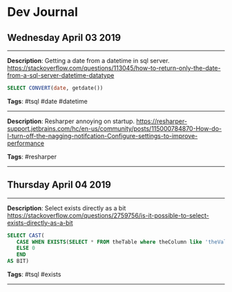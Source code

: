 # Dev Journal

## Wednesday April 03 2019
---


**Description**: Getting a date from a datetime in sql server.
https://stackoverflow.com/questions/113045/how-to-return-only-the-date-from-a-sql-server-datetime-datatype

```sql
SELECT CONVERT(date, getdate())
```

**Tags**: #tsql #date #datetime

---

**Description**: Resharper annoying on startup.  https://resharper-support.jetbrains.com/hc/en-us/community/posts/115000784870-How-do-I-turn-off-the-nagging-notifcation-Configure-settings-to-improve-performance


**Tags**: #resharper

---

## Thursday April 04 2019
---


**Description**: Select exists directly as a bit https://stackoverflow.com/questions/2759756/is-it-possible-to-select-exists-directly-as-a-bit

```sql
SELECT CAST(
   CASE WHEN EXISTS(SELECT * FROM theTable where theColumn like 'theValue%') THEN 1
   ELSE 0
   END
AS BIT)
```

**Tags**: #tsql #exists

---